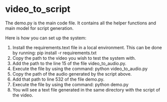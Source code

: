 # video_to_script
The demo.py is the main code file. It contains all the helper functions and main model for script generation. 

Here is how you can set up the system: 
1. Install the requirements.text file in a local environment. This can be done by running: 
    pip install -r requirements.txt
2. Copy the path to the video you wish to test the system with. 
3. Add the path to the line 15 of the file video_to_audio.py. 
4. Execute the file by using the command: 
    python video_to_audio.py
5. Copy the path of the audio generated by the script above. 
6. Add that path to line 532 of the file demo.py. 
7. Execute the file by using the command: 
    python demo.py
8. You will see a text file generated in the same directory with the script of the video. 